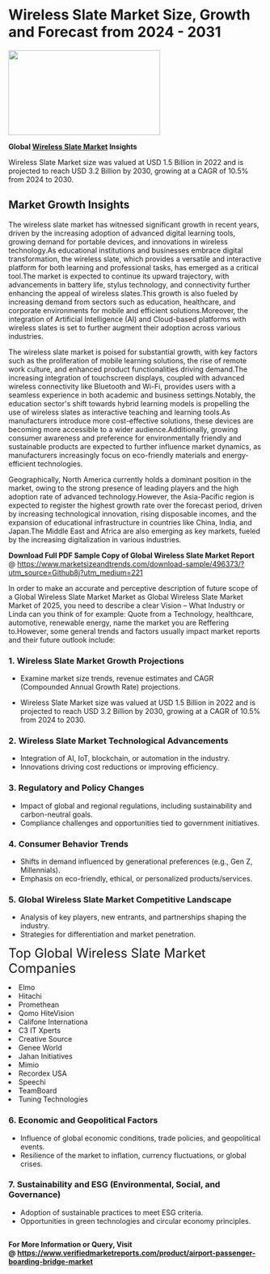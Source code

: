 <H1>Wireless Slate Market Size, Growth and Forecast from 2024 - 2031</H1><img class="aligncenter size-medium wp-image-584254" src="https://thirdeyenews.in/wp-content/uploads/2024/09/Global-Market-Research-300x168.jpeg" alt="" width="300" height="168" /><p><strong>Global&nbsp;<a href="https://www.marketsizeandtrends.com/download-sample/496373/?utm_source=Github8j?utm_medium=221">Wireless Slate Market</a> Insights</strong></p><p>Wireless Slate Market size was valued at USD 1.5 Billion in 2022 and is projected to reach USD 3.2 Billion by 2030, growing at a CAGR of 10.5% from 2024 to 2030.</p><p><h2>Market Growth Insights</h2> <p>The wireless slate market has witnessed significant growth in recent years, driven by the increasing adoption of advanced digital learning tools, growing demand for portable devices, and innovations in wireless technology.As educational institutions and businesses embrace digital transformation, the wireless slate, which provides a versatile and interactive platform for both learning and professional tasks, has emerged as a critical tool.The market is expected to continue its upward trajectory, with advancements in battery life, stylus technology, and connectivity further enhancing the appeal of wireless slates.This growth is also fueled by increasing demand from sectors such as education, healthcare, and corporate environments for mobile and efficient solutions.Moreover, the integration of Artificial Intelligence (AI) and Cloud-based platforms with wireless slates is set to further augment their adoption across various industries.</p> <p>The wireless slate market is poised for substantial growth, with key factors such as the proliferation of mobile learning solutions, the rise of remote work culture, and enhanced product functionalities driving demand.The increasing integration of touchscreen displays, coupled with advanced wireless connectivity like Bluetooth and Wi-Fi, provides users with a seamless experience in both academic and business settings.Notably, the education sector's shift towards hybrid learning models is propelling the use of wireless slates as interactive teaching and learning tools.As manufacturers introduce more cost-effective solutions, these devices are becoming more accessible to a wider audience.Additionally, growing consumer awareness and preference for environmentally friendly and sustainable products are expected to further influence market dynamics, as manufacturers increasingly focus on eco-friendly materials and energy-efficient technologies.<p>Geographically, North America currently holds a dominant position in the market, owing to the strong presence of leading players and the high adoption rate of advanced technology.However, the Asia-Pacific region is expected to register the highest growth rate over the forecast period, driven by increasing technological innovation, rising disposable incomes, and the expansion of educational infrastructure in countries like China, India, and Japan.The Middle East and Africa are also emerging as key markets, fueled by the increasing digitalization in various industries.</p> <p><span class=""><strong>Download Full PDF Sample Copy of Global Wireless Slate Market Report</strong> @ <a href="https://www.marketsizeandtrends.com/download-sample/496373/?utm_source=Github8j?utm_medium=221" target="_blank">https://www.marketsizeandtrends.com/download-sample/496373/?utm_source=Github8j?utm_medium=221</a></span></p><p>In order to make an accurate and perceptive description of future scope of a Global&nbsp;Wireless Slate Market Market as Global&nbsp;Wireless Slate Market Market of 2025, you need to describe a clear Vision &ndash; What Industry or Linda can you think of for example: Quote from a Technology, healthcare, automotive, renewable energy, name the market you are Reffering to.However, some general trends and factors usually impact market reports and their future outlook include:</p><h3>1.&nbsp;<strong>Wireless Slate Market Growth Projections</strong></h3><ul><li>Examine market size trends, revenue estimates and CAGR (Compounded Annual Growth Rate) projections.</li><li><p>Wireless Slate Market size was valued at USD 1.5 Billion in 2022 and is projected to reach USD 3.2 Billion by 2030, growing at a CAGR of 10.5% from 2024 to 2030.</p></li></ul><h3>2.&nbsp;<strong>Wireless Slate Market Technological Advancements</strong></h3><ul><li>Integration of AI, IoT, blockchain, or automation in the industry.</li><li>Innovations driving cost reductions or improving efficiency.</li></ul><h3>3.&nbsp;<strong>Regulatory and Policy Changes</strong></h3><ul><li>Impact of global and regional regulations, including sustainability and carbon-neutral goals.</li><li>Compliance challenges and opportunities tied to government initiatives.</li></ul><h3>4.&nbsp;<strong>Consumer Behavior Trends</strong></h3><ul><li>Shifts in demand influenced by generational preferences (e.g., Gen Z, Millennials).</li><li>Emphasis on eco-friendly, ethical, or personalized products/services.</li></ul><h3>5.&nbsp;<strong>Global Wireless Slate Market Competitive Landscape</strong></h3><ul><li>Analysis of key players, new entrants, and partnerships shaping the industry.</li><li>Strategies for differentiation and market penetration.</li></ul><p data-pm-slice="1 1 []"><span style="color: inherit; font-family: inherit; font-size: 25px;">Top Global Wireless Slate Market Companies</span></p><div class="" data-test-id=""><p><li>Elmo</li><li> Hitachi</li><li> Promethean</li><li> Qomo HiteVision</li><li> Califone Internationa</li><li> C3 IT Xperts</li><li> Creative Source</li><li> Genee World</li><li> Jahan Initiatives</li><li> Mimio</li><li> Recordex USA</li><li> Speechi</li><li> TeamBoard</li><li> Tuning Technologies</li></p></div><h3>6.&nbsp;<strong>Economic and Geopolitical Factors</strong></h3><ul><li>Influence of global economic conditions, trade policies, and geopolitical events.</li><li>Resilience of the market to inflation, currency fluctuations, or global crises.</li></ul><h3>7.&nbsp;<strong>Sustainability and ESG (Environmental, Social, and Governance)</strong></h3><ul><li>Adoption of sustainable practices to meet ESG criteria.</li><li>Opportunities in green technologies and circular economy principles.</li></ul><h2><strong style="font-size: 14px;">For More Information or Query, Visit @&nbsp;</strong><a style="background-color: #ffffff; font-size: 14px;" href="https://www.marketsizeandtrends.com/report/wireless-slate-market/" target="_blank">https://www.verifiedmarketreports.com/product/airport-passenger-boarding-bridge-market</a></h2>